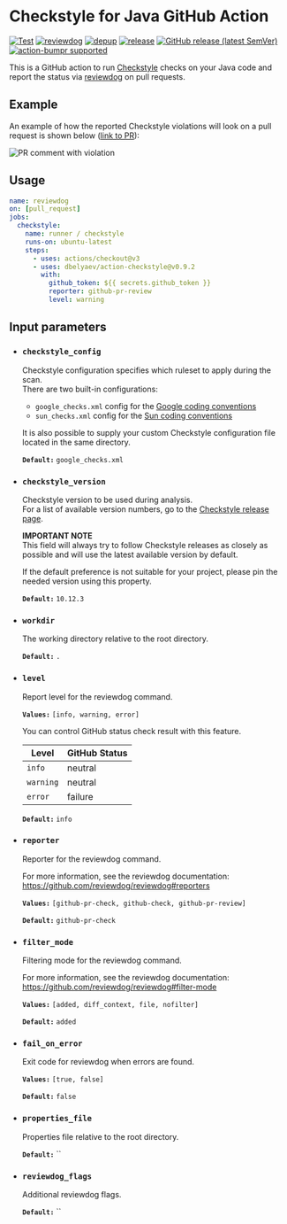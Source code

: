 # Checkstyle for Java GitHub Action

[![Test](https://github.com/dbelyaev/action-checkstyle/workflows/Test/badge.svg)](https://github.com/dbelyaev/action-checkstyle/actions?query=workflow%3ATest)
[![reviewdog](https://github.com/dbelyaev/action-checkstyle/workflows/reviewdog/badge.svg)](https://github.com/dbelyaev/action-checkstyle/actions?query=workflow%3Areviewdog)
[![depup](https://github.com/dbelyaev/action-checkstyle/workflows/depup/badge.svg)](https://github.com/dbelyaev/action-checkstyle/actions?query=workflow%3Adepup)
[![release](https://github.com/dbelyaev/action-checkstyle/workflows/release/badge.svg)](https://github.com/dbelyaev/action-checkstyle/actions?query=workflow%3Arelease)
[![GitHub release (latest SemVer)](https://img.shields.io/github/v/release/dbelyaev/action-checkstyle?logo=github&sort=semver)](https://github.com/dbelyaev/action-checkstyle/releases)
[![action-bumpr supported](https://img.shields.io/badge/bumpr-supported-ff69b4?logo=github&link=https://github.com/haya14busa/action-bumpr)](https://github.com/haya14busa/action-bumpr)

This is a GitHub action to run [Checkstyle](https://github.com/checkstyle/checkstyle) checks on your Java code and report the status via [reviewdog](https://github.com/reviewdog/reviewdog) on pull requests.

## Example

An example of how the reported Checkstyle violations will look on a pull request is shown below ([link to PR](https://github.com/dbelyaev/action-checkstyle-tester/pull/1)):

![PR comment with violation](https://user-images.githubusercontent.com/6915328/149333188-4600a75d-5670-4013-9395-d5852e3c7839.png)

## Usage

```yaml
name: reviewdog
on: [pull_request]
jobs:
  checkstyle:
    name: runner / checkstyle
    runs-on: ubuntu-latest
    steps:
      - uses: actions/checkout@v3
      - uses: dbelyaev/action-checkstyle@v0.9.2
        with:
          github_token: ${{ secrets.github_token }}
          reporter: github-pr-review
          level: warning
```

## Input parameters

* ### `checkstyle_config`  

  Checkstyle configuration specifies which ruleset to apply during the scan.  
  There are two built-in configurations:
  * `google_checks.xml` 
config for the [Google coding conventions](https://google.github.io/styleguide/javaguide.html)
  * `sun_checks.xml`
config for the [Sun coding conventions](https://www.oracle.com/java/technologies/javase/codeconventions-contents.html)

  It is also possible to supply your custom Checkstyle configuration file located in the same directory.

  **`Default:`**  `google_checks.xml`

* ### `checkstyle_version`

  Checkstyle version to be used during analysis.  
  For a list of available version numbers, go to the [Checkstyle release page](https://github.com/checkstyle/checkstyle/releases/).

  **IMPORTANT NOTE**  
  This field will always try to follow Checkstyle releases as closely as possible and will use the latest available version by default.  

  If the default preference is not suitable for your project, please pin the needed version using this property.

  **`Default:`** `10.12.3`

* ### `workdir`

  The working directory relative to the root directory.

  **`Default:`** `.`

* ### `level`

  Report level for the reviewdog command.
  
  **`Values:`** `[info, warning, error]`
  
  You can control GitHub status check result with this feature.

  | Level     | GitHub Status |
  | --------- | ------------- |
  | `info`    | neutral       |
  | `warning` | neutral       |
  | `error`   | failure       |

  **`Default:`** `info`

* ### `reporter`

  Reporter for the reviewdog command.  

  For more information, see the reviewdog documentation: https://github.com/reviewdog/reviewdog#reporters

  **`Values:`** `[github-pr-check, github-check, github-pr-review]`

  **`Default:`** `github-pr-check`

* ### `filter_mode`

  Filtering mode for the reviewdog command.  

  For more information, see the reviewdog documentation: https://github.com/reviewdog/reviewdog#filter-mode

  **`Values:`** `[added, diff_context, file, nofilter]`

  **`Default:`** `added`

* ### `fail_on_error`

  Exit code for reviewdog when errors are found.

  **`Values:`** `[true, false]`

  **`Default:`** `false`

* ### `properties_file`
  
  Properties file relative to the root directory.

  **`Default:`** ``

* ### `reviewdog_flags`

  Additional reviewdog flags.

  **`Default:`** ``
